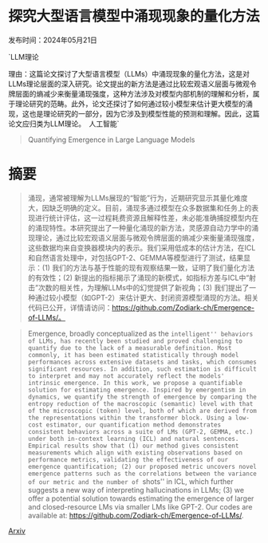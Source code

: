 # 探究大型语言模型中涌现现象的量化方法

发布时间：2024年05月21日

`LLM理论

理由：这篇论文探讨了大型语言模型（LLMs）中涌现现象的量化方法，这是对LLMs理论层面的深入研究。论文提出的新方法是通过比较宏观语义层面与微观令牌层面的熵减少来衡量涌现强度，这种方法涉及对模型内部机制的理解和分析，属于理论研究的范畴。此外，论文还探讨了如何通过较小模型来估计更大模型的涌现，这也是理论研究的一部分，因为它涉及到模型性能的预测和理解。因此，这篇论文应归类为LLM理论。` `人工智能`

> Quantifying Emergence in Large Language Models

# 摘要

> 涌现，通常被理解为LLMs展现的“智能”行为，近期研究显示其量化难度大，因缺乏明确的定义。目前，涌现多通过模型在众多数据集和任务上的表现进行统计评估，这一过程耗费资源且解释性差，未必能准确捕捉模型内在的涌现特性。本研究提出了一种量化涌现的新方法，灵感源自动力学中的涌现理论，通过比较宏观语义层面与微观令牌层面的熵减少来衡量涌现强度，这些数据均来自变换器模块内的表示。我们采用低成本的估计方法，在ICL和自然语言处理中，对包括GPT-2、GEMMA等模型进行了测试，结果显示：(1) 我们的方法与基于性能的现有观察结果一致，证明了我们量化方法的有效性；(2) 新提出的指标揭示了涌现的新模式，如指标方差与ICL中“射击”次数的相关性，为理解LLMs中的幻觉提供了新视角；(3) 我们提出了一种通过较小模型（如GPT-2）来估计更大、封闭资源模型涌现的方法。相关代码已公开，详情请访问：https://github.com/Zodiark-ch/Emergence-of-LLMs/。

> Emergence, broadly conceptualized as the ``intelligent'' behaviors of LLMs, has recently been studied and proved challenging to quantify due to the lack of a measurable definition. Most commonly, it has been estimated statistically through model performances across extensive datasets and tasks, which consumes significant resources. In addition, such estimation is difficult to interpret and may not accurately reflect the models' intrinsic emergence. In this work, we propose a quantifiable solution for estimating emergence. Inspired by emergentism in dynamics, we quantify the strength of emergence by comparing the entropy reduction of the macroscopic (semantic) level with that of the microscopic (token) level, both of which are derived from the representations within the transformer block. Using a low-cost estimator, our quantification method demonstrates consistent behaviors across a suite of LMs (GPT-2, GEMMA, etc.) under both in-context learning (ICL) and natural sentences. Empirical results show that (1) our method gives consistent measurements which align with existing observations based on performance metrics, validating the effectiveness of our emergence quantification; (2) our proposed metric uncovers novel emergence patterns such as the correlations between the variance of our metric and the number of ``shots'' in ICL, which further suggests a new way of interpreting hallucinations in LLMs; (3) we offer a potential solution towards estimating the emergence of larger and closed-resource LMs via smaller LMs like GPT-2. Our codes are available at: https://github.com/Zodiark-ch/Emergence-of-LLMs/.

[Arxiv](https://arxiv.org/abs/2405.12617)